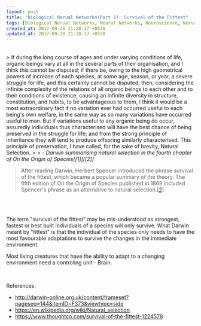```yaml
---
layout: post
title: "Biological Nerual Networks(Part 1): Survival of the Fittest"
tags: [Biological Nerual Networks, Neural Networks, Neuroscience, Nervous System, Survival of the fittest, Natural Selection, Adaptability]
created_at: 2017-09-28 21:28:17 +0530
updated_at: 2017-09-28 21:28:17 +0530
---
```


<br/>
> If during the long course of ages and under varying conditions of life, organic beings vary at all in the several parts of their organisation, and I think this cannot be disputed; if there be, owing to the high geometrical powers of increase of each species, at some age, season, or year, a severe struggle for life, and this certainly cannot be disputed; then, considering the infinite complexity of the relations of all organic beings to each other and to their conditions of existence, causing an infinite diversity in structure, constitution, and habits, to be advantageous to them, I think it would be a most extraordinary fact if no variation ever had occurred useful to each being's own welfare, in the same way as so many variations have occurred useful to man. But if variations useful to any organic being do occur, assuredly individuals thus characterised will have the best chance of being preserved in the struggle for life; and from the strong principle of inheritance they will tend to produce offspring similarly characterised. This principle of preservation, I have called, for the sake of brevity, Natural Selection.
> 
> <cite> - Darwin summarising natural selection in the fourth chapter of On the Origin of Species[[1]][[2]]</cite>

<br/>

> After reading Darwin, Herbert Spencer introduced the phrase survival of the fittest, which became a popular summary of the theory. The fifth edition of On the Origin of Species published in 1869 included Spencer's phrase as an alternative to natural selection.[[2]]


<br/>

<br/>

The term "survival of the fittest" may be mis-understood as strongest, fastest or best built individuals of a species will only survive. What Darwin meant by "fittest" is that the individual of the species only needs to have the most favourable adaptations to survive the changes in the immediate environment.

Most living creatures that have the ability to adapt to a changing environment need a controling unit - Brain. 

[1]:http://darwin-online.org.uk/content/frameset?pageseq=144&itemID=F373&viewtype=side
[2]:https://en.wikipedia.org/wiki/Natural_selection

<br/>

References:

- <http://darwin-online.org.uk/content/frameset?pageseq=144&itemID=F373&viewtype=side>
- <https://en.wikipedia.org/wiki/Natural_selection>
- <https://www.thoughtco.com/survival-of-the-fittest-1224578>

<br/>

